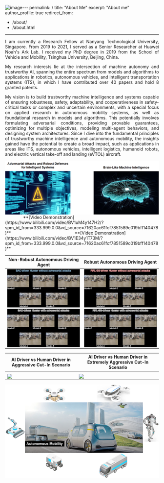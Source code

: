 ![image](https://github.com/xiangkunhe/xiangkunhe.github.io/assets/146346776/ca509723-3b5e-4f6f-8427-252225f6ca2e)---
permalink: /
title: "About Me"
excerpt: "About me"
author_profile: true
redirect_from: 
  - /about/
  - /about.html
---

<p align="justify">I am currently a Research Fellow at Nanyang Technological University, Singapore.
From 2019 to 2021, I served as a Senior Researcher at Huawei Noah's Ark Lab.
I received my PhD degree in 2019 from the School of Vehicle and Mobility, Tsinghua University, Beijing, China.</p>

<p align="justify">My research interests lie at the intersection of machine autonomy and trustworthy AI, spanning the entire spectrum from models and algorithms to applications in robotics, autonomous vehicles, and intelligent transportation systems (ITS), in which I have contributed over 40 papers and hold 8 granted patents.</p>

<p align="justify">My vision is to build trustworthy machine intelligence and systems capable of ensuring robustness, safety, adaptability, and cooperativeness in safety-critical tasks or complex and uncertain environments, with a special focus on applied research in autonomous mobility systems, as well as foundational research in models and algorithms. 
This potentially involves formulating adversarial conditions, providing provable guarantees, optimizing for multiple objectives, modeling multi-agent behaviors, and designing system architectures.
Since I dive into the fundamental principles of trustworthy machine intelligence and autonomous mobility, the insights gained have the potential to create a broad impact, such as applications in areas like ITS, autonomous vehicles, intelligent logistics, humanoid robots, and electric vertical take-off and landing (eVTOL) aircraft. </p>

<img src="../images/my_AI.png" alt="Adversarial Attacks and Robust Defenses for Intelligent Systems & Brain-Like Machine Intelligence" title="Adversarial Attacks and Robust Defenses for Intelligent Systems & Brain-Like Machine Intelligence" align = "center">
&nbsp;&nbsp;&nbsp;&nbsp;&nbsp;&nbsp;&nbsp;&nbsp;&nbsp;&nbsp;&nbsp;&nbsp;&nbsp;&nbsp;&nbsp;**[Video Demonstration](https://www.bilibili.com/video/BV1uM4y147H2/?spm_id_from=333.999.0.0&vd_source=71620ac61fcf7851589c019bff140478)**
&nbsp;&nbsp;&nbsp;&nbsp;&nbsp;&nbsp;&nbsp;&nbsp;&nbsp;&nbsp;&nbsp;&nbsp;&nbsp;&nbsp;&nbsp;&nbsp;&nbsp;&nbsp;&nbsp;&nbsp;&nbsp;&nbsp;&nbsp;&nbsp;&nbsp;&nbsp;&nbsp;&nbsp;&nbsp;&nbsp;&nbsp;&nbsp;&nbsp;&nbsp;&nbsp;&nbsp;&nbsp;&nbsp;&nbsp;&nbsp;&nbsp;&nbsp;&nbsp;&nbsp;&nbsp;&nbsp;&nbsp;&nbsp;&nbsp;&nbsp;&nbsp;&nbsp;**[Video Demonstration](https://www.bilibili.com/video/BV1E34y1T73M/?spm_id_from=333.999.0.0&vd_source=71620ac61fcf7851589c019bff140478)**

|Non-Robust Autonomous Driving Agent|Robust Autonomous Driving Agent|
|----------------------------|----------------------------|
|<img src="../images/sac.gif" align="middle" width="485"/>|<img src="../images/my.gif" align="middle" width="485"/>|
|<img src="../images/sac_a.gif" align="middle" width="485"/>|<img src="../images/my_a.gif" align="middle" width="485"/>|

|AI Driver vs Human Driver in Aggressive Cut-In Scenario|AI Driver vs Human Driver in Extremely Aggressive Cut-In Scenario|
|----------------------------|----------------------------|
|<img src="../images/1.gif" align="middle" width="485"/>|<img src="../images/2.gif" align="middle" width="485"/>|


<img src="../images/Autonomous-Mobility.png" alt="Autonomous Mobility" title="Autonomous Mobility" align = "center">


